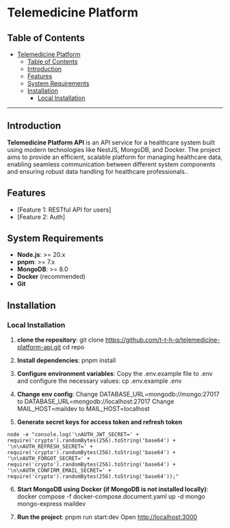 # Telemedicine Platform

## Table of Contents

- [Telemedicine Platform](#telemedicine-platform)
  - [Table of Contents](#table-of-contents)
  - [Introduction](#introduction)
  - [Features](#features)
  - [System Requirements](#system-requirements)
  - [Installation](#installation)
    - [Local Installation](#local-installation)

---

## Introduction

**Telemedicine Platform API** is an API service for a healthcare system built using modern technologies like NestJS, MongoDB, and Docker. The project aims to provide an efficient, scalable platform for managing healthcare data, enabling seamless communication between different system components and ensuring robust data handling for healthcare professionals..

## Features

- [Feature 1: RESTful API for users]
- [Feature 2: Auth]

## System Requirements

- **Node.js**: >= 20.x
- **pnpm**: >= 7.x
- **MongoDB**: >= 8.0
- **Docker** (recommended)
- **Git**

## Installation

### Local Installation

1. **clone the repository**:
  git clone <https://github.com/t-t-h-q/telemedicine-platform-api.git>
  cd repo

2. **Install dependencies**:
  pnpm install

3. **Configure environment variables**:
  Copy the .env.example file to .env and configure the necessary values:
  cp .env.example .env

4. **Change env config**:
  Change DATABASE_URL=mongodb://mongo:27017 to DATABASE_URL=mongodb://localhost:27017
  Change MAIL_HOST=maildev to MAIL_HOST=localhost
  
5. **Generate secret keys for access token and refresh token**

  ```console
  node -e "console.log('\nAUTH_JWT_SECRET=' + require('crypto').randomBytes(256).toString('base64') + '\n\nAUTH_REFRESH_SECRET=' + require('crypto').randomBytes(256).toString('base64') + '\n\nAUTH_FORGOT_SECRET=' + require('crypto').randomBytes(256).toString('base64') + '\n\nAUTH_CONFIRM_EMAIL_SECRET=' + require('crypto').randomBytes(256).toString('base64'));"
  ```

6. **Start MongoDB using Docker (if MongoDB is not installed locally)**:
  docker compose -f docker-compose.document.yaml up -d mongo mongo-express maildev

7. **Run the project**:
  pnpm run start:dev
  Open <http://localhost:3000>